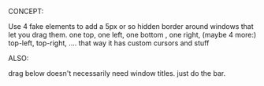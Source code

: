 CONCEPT:

Use 4 fake elements to add a 5px or so hidden border around
windows that let you drag them. one top, one left, one bottom
, one right, (maybe 4 more:) top-left, top-right, .... that
way it has custom cursors and stuff

ALSO:

drag below doesn't necessarily need window titles.
just do the bar.
